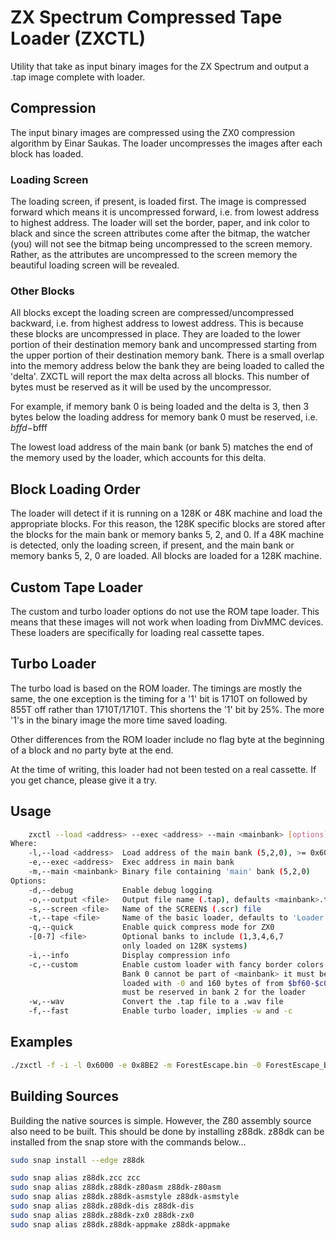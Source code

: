 # ZX Spectrum Compressed Tape Loader (ZXCTL)

Utility that take as input binary images for the ZX Spectrum and output a .tap image complete with loader.

## Compression

The input binary images are compressed using the ZX0 compression algorithm by Einar Saukas. The loader uncompresses the images after each block has loaded.

### Loading Screen

The loading screen, if present, is loaded first. The image is compressed forward which means it is uncompressed forward, i.e. from lowest address to highest address. The loader will set the border, paper, and ink color to black and since the screen attributes come after the bitmap, the watcher (you) will not see the bitmap being uncompressed to the screen memory. Rather, as the attributes are uncompressed to the screen memory the beautiful loading screen will be revealed.

### Other Blocks

All blocks except the loading screen are compressed/uncompressed backward, i.e. from highest address to lowest address. This is because these blocks are uncompressed in place. They are loaded to the lower portion of their destination memory bank and uncompressed starting from the upper portion of their destination memory bank. There is a small overlap into the memory address below the bank they are being loaded to called the 'delta'. ZXCTL will report the max delta across all blocks. This number of bytes must be reserved as it will be used by the uncompressor.

For example, if memory bank 0 is being loaded and the delta is 3, then 3 bytes below the loading address for memory bank 0 must be reserved, i.e. $bffd-$bfff

The lowest load address of the main bank (or bank 5) matches the end of the memory used by the loader, which accounts for this delta.

## Block Loading Order

The loader will detect if it is running on a 128K or 48K machine and load the appropriate blocks. For this reason, the 128K specific blocks are stored after the blocks for the main bank or memory banks 5, 2, and 0. If a 48K machine is detected, only the loading screen, if present, and the main bank or memory banks 5, 2, 0 are loaded. All blocks are loaded for a 128K machine.

## Custom Tape Loader

The custom and turbo loader options do not use the ROM tape loader. This means that these images will not work when loading from DivMMC devices. These loaders are specifically for loading real cassette tapes.

## Turbo Loader

The turbo load is based on the ROM loader. The timings are mostly the same, the one exception is the timing for a '1' bit is 1710T on followed by 855T off rather than 1710T/1710T. This shortens the '1' bit by 25%. The more '1's in the binary image the more time saved loading.

Other differences from the ROM loader include no flag byte at the beginning of a block and no party byte at the end.

At the time of writing, this loader had not been tested on a real cassette. If you get chance, please give it a try.

## Usage

```sh
	zxctl --load <address> --exec <address> --main <mainbank> [options]
Where:
	-l,--load <address>  Load address of the main bank (5,2,0), >= 0x6000
	-e,--exec <address>  Exec address in main bank
	-m,--main <mainbank> Binary file containing 'main' bank (5,2,0)
Options:
	-d,--debug           Enable debug logging
	-o,--output <file>   Output file name (.tap), defaults <mainbank>.tap
	-s,--screen <file>   Name of the SCREEN$ (.scr) file
	-t,--tape <file>     Name of the basic loader, defaults to 'Loader    '
	-q,--quick           Enable quick compress mode for ZX0
	-[0-7] <file>        Optional banks to include (1,3,4,6,7
	                     only loaded on 128K systems)
	-i,--info            Display compression info
	-c,--custom          Enable custom loader with fancy border colors
	                     Bank 0 cannot be part of <mainbank> it must be
	                     loaded with -0 and 160 bytes of from $bf60-$c000
	                     must be reserved in bank 2 for the loader
	-w,--wav             Convert the .tap file to a .wav file
	-f,--fast            Enable turbo loader, implies -w and -c
```

## Examples

```sh
./zxctl -f -i -l 0x6000 -e 0x8BE2 -m ForestEscape.bin -0 ForestEscape_BANK_0.bin -4 ForestEscape_BANK_4.bin  -s loading_screen.scr -o ForestEscape_Cassette_Turbo.tap -t ForestEsc
```

## Building Sources

Building the native sources is simple. However, the Z80 assembly source also need to be built. This should be done by installing z88dk. z88dk can be installed from the snap store with the commands below...

```sh
sudo snap install --edge z88dk

sudo snap alias z88dk.zcc zcc
sudo snap alias z88dk.z88dk-z80asm z88dk-z80asm
sudo snap alias z88dk.z88dk-asmstyle z88dk-asmstyle
sudo snap alias z88dk.z88dk-dis z88dk-dis
sudo snap alias z88dk.z88dk-zx0 z88dk-zx0
sudo snap alias z88dk.z88dk-appmake z88dk-appmake
```
